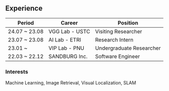 ## Experience

| Period        | Career        | Position                 |
| ------------- | ------------- | ------------------------ |
| 24.07 ~ 23.08 | VGG Lab - USTC | Visiting Researcher     |
| 23.07 ~ 23.08 | AI Lab - ETRI | Research Intern          |
| 23.01 ~       | VIP Lab - PNU | Undergraduate Researcher |
| 22.03 ~ 22.12 | SANDBURG Inc. | Software Engineer        |

### Interests

Machine Learning, Image Retrieval, Visual Localization, SLAM
